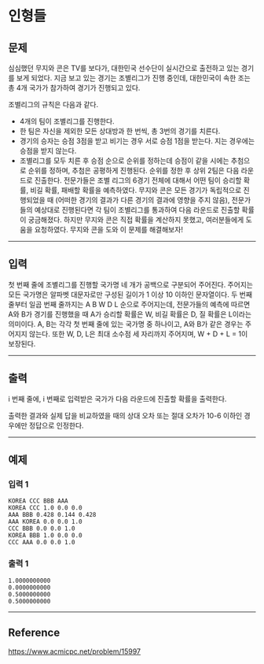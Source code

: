 # 인형들

## 문제

심심했던 무지와 콘은 TV를 보다가, 대한민국 선수단이 실시간으로 출전하고 있는 경기를 보게 되었다.
지금 보고 있는 경기는 조별리그가 진행 중인데, 대한민국이 속한 조는 총 4개 국가가 참가하여 경기가 진행되고 있다.

조별리그의 규칙은 다음과 같다.

- 4개의 팀이 조별리그를 진행한다.
- 한 팀은 자신을 제외한 모든 상대방과 한 번씩, 총 3번의 경기를 치른다.
- 경기의 승자는 승점 3점을 받고 비기는 경우 서로 승점 1점을 받는다. 지는 경우에는 승점을 받지 않는다.
- 조별리그를 모두 치른 후 승점 순으로 순위를 정하는데 승점이 같을 시에는 추첨으로 순위를 정하며, 추첨은 공평하게 진행된다. 순위를 정한 후 상위 2팀은 다음 라운드로 진출한다.
전문가들은 조별 리그의 6경기 전체에 대해서 어떤 팀이 승리할 확률, 비길 확률, 패배할 확률을 예측하였다. 무지와 콘은 모든 경기가 독립적으로 진행되었을 때 (어떠한 경기의 결과가 다른 경기의 결과에 영향을 주지 않음), 전문가들의 예상대로 진행된다면 각 팀이 조별리그를 통과하여 다음 라운드로 진출할 확률이 궁금해졌다. 하지만 무지와 콘은 직접 확률을 계산하지 못했고, 여러분들에게 도움을 요청하였다. 무지와 콘을 도와 이 문제를 해결해보자!
---

## 입력
첫 번째 줄에 조별리그를 진행할 국가명 네 개가 공백으로 구분되어 주어진다. 주어지는 모든 국가명은 알파벳 대문자로만 구성된 길이가 1 이상 10 이하인 문자열이다.
두 번째 줄부터 일곱 번째 줄까지는 A B W D L 순으로 주어지는데, 전문가들의 예측에 따르면 A와 B가 경기를 진행했을 때 A가 승리할 확률은 W, 비길 확률은 D, 질 확률은 L이라는 의미이다.
A, B는 각각 첫 번째 줄에 있는 국가명 중 하나이고, A와 B가 같은 경우는 주어지지 않는다. 또한 W, D, L은 최대 소수점 세 자리까지 주어지며, W + D + L = 1이 보장된다.

---

## 출력

i 번째 줄에, i 번째로 입력받은 국가가 다음 라운드에 진출할 확률을 출력한다.

출력한 결과와 실제 답을 비교하였을 때의 상대 오차 또는 절대 오차가 10-6 이하인 경우에만 정답으로 인정한다.

---

## 예제

### 입력 1

```
KOREA CCC BBB AAA
KOREA CCC 1.0 0.0 0.0
AAA BBB 0.428 0.144 0.428
AAA KOREA 0.0 0.0 1.0
CCC BBB 0.0 0.0 1.0
KOREA BBB 1.0 0.0 0.0
CCC AAA 0.0 0.0 1.0
```

### 출력 1

```
1.0000000000
0.0000000000
0.5000000000
0.5000000000
```
---

## Reference

https://www.acmicpc.net/problem/15997